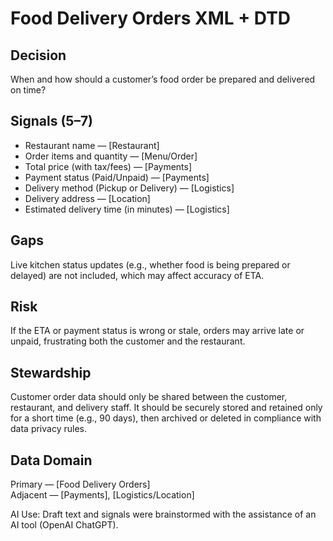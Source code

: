 
# Food Delivery Orders XML + DTD

## Decision

When and how should a customer’s food order be prepared and delivered on time?

## Signals (5–7)

-   Restaurant name — [Restaurant]
-   Order items and quantity — [Menu/Order]
-   Total price (with tax/fees) — [Payments]
-   Payment status (Paid/Unpaid) — [Payments]
-   Delivery method (Pickup or Delivery) — [Logistics]
-   Delivery address — [Location]
-   Estimated delivery time (in minutes) — [Logistics]

## Gaps

Live kitchen status updates (e.g., whether food is being prepared or delayed) are not included, which may affect accuracy of ETA.

## Risk

If the ETA or payment status is wrong or stale, orders may arrive late or unpaid, frustrating both the customer and the restaurant.

## Stewardship

Customer order data should only be shared between the customer, restaurant, and delivery staff. It should be securely stored and retained only for a short time (e.g., 90 days), then archived or deleted in compliance with data privacy rules.

## Data Domain

Primary — [Food Delivery Orders]  
Adjacent — [Payments], [Logistics/Location]

AI Use: Draft text and signals were brainstormed with the assistance of an AI tool (OpenAI ChatGPT).


